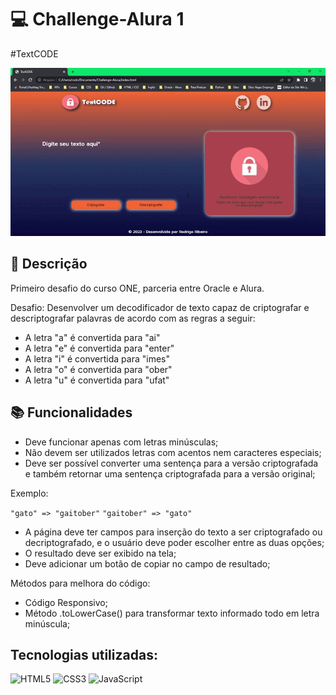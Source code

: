 # 💻 Challenge-Alura 1 

#TextCODE

![Demonstracao](demonstracao.gif)

## 📝 Descrição

Primeiro desafio do curso ONE, parceria entre Oracle e Alura.

Desafio: Desenvolver um decodificador de texto capaz de criptografar e descriptografar palavras de acordo com as regras a seguir:

- A letra "a" é convertida para "ai"
- A letra "e" é convertida para "enter"
- A letra "i" é convertida para "imes"
- A letra "o" é convertida para "ober"
- A letra "u" é convertida para "ufat"


## 📚 Funcionalidades

- Deve funcionar apenas com letras minúsculas;
- Não devem ser utilizados letras com acentos nem caracteres especiais;
- Deve ser possível converter uma sentença para a versão criptografada e também retornar uma sentença criptografada para a versão original;

Exemplo:

`"gato" => "gaitober"`
`"gaitober" => "gato"`

- A página deve ter campos para inserção do texto a ser criptografado ou decriptografado, e o usuário deve poder escolher entre as duas opções;
- O resultado deve ser exibido na tela;
- Deve adicionar um botão de copiar no campo de resultado;

Métodos para melhora do código:
- Código Responsivo;
- Método .toLowerCase() para transformar texto informado todo em letra minúscula;


## Tecnologias utilizadas:

![HTML5](https://img.shields.io/badge/html5-%23E34F26.svg?style=for-the-badge&logo=html5&logoColor=white)
![CSS3](https://img.shields.io/badge/CSS3-1572B6?style=for-the-badge&logo=css3&logoColor=white)
![JavaScript](https://img.shields.io/badge/JavaScript-F7DF1E?style=for-the-badge&logo=javascript&logoColor=black)





